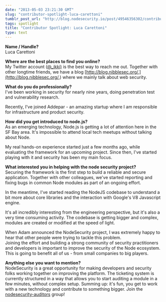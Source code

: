 ```yaml
---
date: "2013-05-03 23:21:30 GMT"
slug: "contributor-spotlight-luca-carettoni"
tumblr_post_url: "http://blog.nodesecurity.io/post/49546356302/contributor-spotlight-luca-carettoni"
tags: spotlight
title: "Contributor Spotlight: Luca Carettoni"
type: text
---
```

**Name / Handle?**  
Luca Carettoni  
  
**Where are the best places to find you online?**  
My Twitter account ([@\_ikki)](https://twitter.com/_ikki) is the best way to reach me out. Together with other longtime friends, we have a blog [http://blog.nibblesec.org/,](http://blog.nibblesec.org/,) where we mainly talk about web security.  
  
**What do you do professionally?**  
I've been working in security for nearly nine years, doing penetration test and vulnerability research.

Recently, I've joined Addepar - an amazing startup where I am responsible for infrastructure and product security.   
  
**How did you get introduced to node.js?**  
As an emerging technology, Node.js is getting a lot of attention here in the SF Bay area. It's impossible to attend local tech meetups without talking about Node.

My real hands-on experience started just a few months ago,  while evaluating the framework for an upcoming project. Since then, I've started playing with it and security has been my main focus.   
  
**What interested you in helping with the node security project?**  
Securing the framework is the first step to build a reliable and secure application. Together with other colleagues, we've started reporting and fixing bugs in common Node modules as part of an ongoing effort.

In the meantime, I've started reading the NodeJS codebase to understand a bit more about core libraries and the interaction with Google's V8 Javascript engine.

It's all incredibly interesting from the engineering perspective, but it's also a very time consuming activity. The codebase is getting bigger and complex, modules are created or modified at the speed of light.  
  
When Adam announced the NodeSecurity project, I was extremely happy to hear that other people were trying to tackle this problem.   
Joining the effort and building a strong community of security practitioners and developers is important to improve the security of the Node ecosystem. This is going to benefit all of us - from small companies to big players.   
  
**Anything else you want to mention?**  
NodeSecurity is a great opportunity for making developers and security folks working together on improving the platform. The ticketing system is currently structured in a way that allows you to start auditing a module in a few minutes, without complex setup. Summing up: it's fun, you get to work with a new technology and contribute to something bigger. Join the [nodesecurity-auditors](https://groups.google.com/forum/#!forum/nodesecurity-auditors) group!